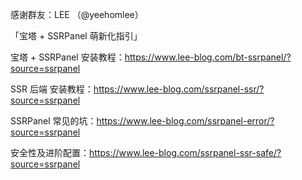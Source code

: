 感谢群友：LEE （@yeehomlee）

「宝塔 + SSRPanel 萌新化指引」

宝塔 + SSRPanel 安装教程：https://www.lee-blog.com/bt-ssrpanel/?source=ssrpanel

SSR 后端 安装教程：https://www.lee-blog.com/ssrpanel-ssr/?source=ssrpanel

SSRPanel 常见的坑：https://www.lee-blog.com/ssrpanel-error/?source=ssrpanel

安全性及进阶配置：https://www.lee-blog.com/ssrpanel-ssr-safe/?source=ssrpanel